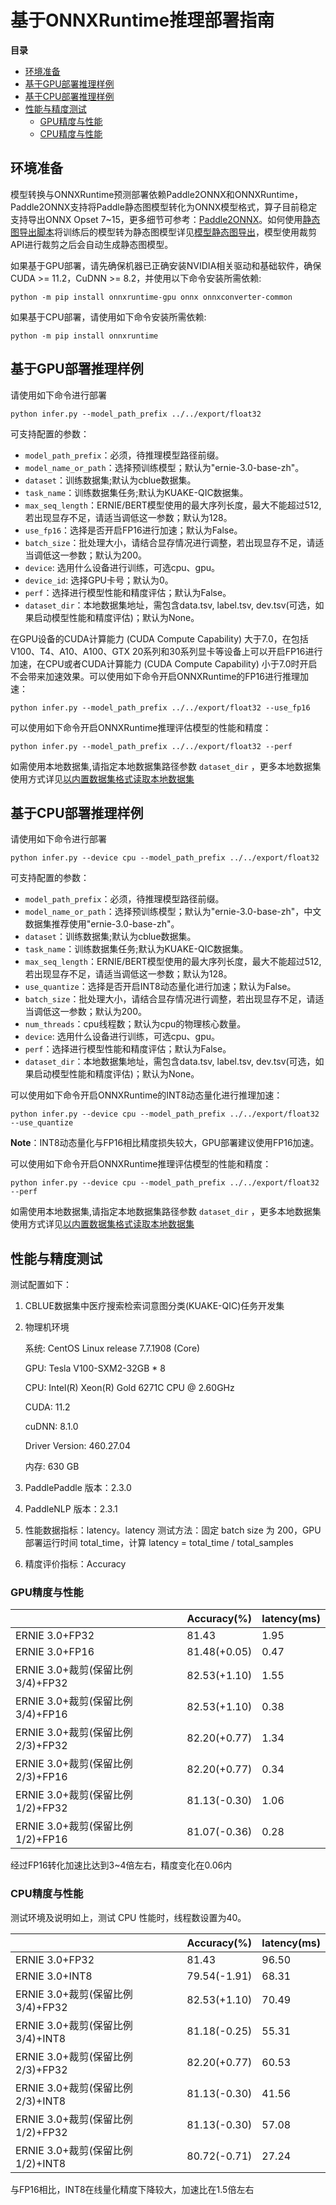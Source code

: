 # 基于ONNXRuntime推理部署指南

**目录**
   * [环境准备](#环境准备)
   * [基于GPU部署推理样例](#基于GPU部署推理样例)
   * [基于CPU部署推理样例](#基于CPU部署推理样例)
   * [性能与精度测试](#性能与精度测试)
       * [GPU精度与性能](#GPU精度与性能)
       * [CPU精度与性能](#CPU精度与性能)
## 环境准备

模型转换与ONNXRuntime预测部署依赖Paddle2ONNX和ONNXRuntime，Paddle2ONNX支持将Paddle静态图模型转化为ONNX模型格式，算子目前稳定支持导出ONNX Opset 7~15，更多细节可参考：[Paddle2ONNX](https://github.com/PaddlePaddle/Paddle2ONNX)。如何使用[静态图导出脚本](../../export_model.py)将训练后的模型转为静态图模型详见[模型静态图导出](../../README.md)，模型使用裁剪API进行裁剪之后会自动生成静态图模型。

如果基于GPU部署，请先确保机器已正确安装NVIDIA相关驱动和基础软件，确保CUDA >= 11.2，CuDNN >= 8.2，并使用以下命令安装所需依赖:
```
python -m pip install onnxruntime-gpu onnx onnxconverter-common
```

如果基于CPU部署，请使用如下命令安装所需依赖:
```
python -m pip install onnxruntime
```


## 基于GPU部署推理样例

请使用如下命令进行部署
```
python infer.py --model_path_prefix ../../export/float32
```

可支持配置的参数：

* `model_path_prefix`：必须，待推理模型路径前缀。
* `model_name_or_path`：选择预训练模型；默认为"ernie-3.0-base-zh"。
* `dataset`：训练数据集;默认为cblue数据集。
* `task_name`：训练数据集任务;默认为KUAKE-QIC数据集。
* `max_seq_length`：ERNIE/BERT模型使用的最大序列长度，最大不能超过512, 若出现显存不足，请适当调低这一参数；默认为128。
* `use_fp16`：选择是否开启FP16进行加速；默认为False。
* `batch_size`：批处理大小，请结合显存情况进行调整，若出现显存不足，请适当调低这一参数；默认为200。
* `device`: 选用什么设备进行训练，可选cpu、gpu。
* `device_id`: 选择GPU卡号；默认为0。
* `perf`：选择进行模型性能和精度评估；默认为False。
* `dataset_dir`：本地数据集地址，需包含data.tsv, label.tsv, dev.tsv(可选，如果启动模型性能和精度评估)；默认为None。

在GPU设备的CUDA计算能力 (CUDA Compute Capability) 大于7.0，在包括V100、T4、A10、A100、GTX 20系列和30系列显卡等设备上可以开启FP16进行加速，在CPU或者CUDA计算能力 (CUDA Compute Capability) 小于7.0时开启不会带来加速效果。可以使用如下命令开启ONNXRuntime的FP16进行推理加速：

```
python infer.py --model_path_prefix ../../export/float32 --use_fp16
```

可以使用如下命令开启ONNXRuntime推理评估模型的性能和精度：

```
python infer.py --model_path_prefix ../../export/float32 --perf
```

如需使用本地数据集,请指定本地数据集路径参数 `dataset_dir` ，更多本地数据集使用方式详见[以内置数据集格式读取本地数据集](../../README.md)

## 基于CPU部署推理样例

请使用如下命令进行部署
```
python infer.py --device cpu --model_path_prefix ../../export/float32
```

可支持配置的参数：

* `model_path_prefix`：必须，待推理模型路径前缀。
* `model_name_or_path`：选择预训练模型；默认为"ernie-3.0-base-zh"，中文数据集推荐使用"ernie-3.0-base-zh"。
* `dataset`：训练数据集;默认为cblue数据集。
* `task_name`：训练数据集任务;默认为KUAKE-QIC数据集。
* `max_seq_length`：ERNIE/BERT模型使用的最大序列长度，最大不能超过512, 若出现显存不足，请适当调低这一参数；默认为128。
* `use_quantize`：选择是否开启INT8动态量化进行加速；默认为False。
* `batch_size`：批处理大小，请结合显存情况进行调整，若出现显存不足，请适当调低这一参数；默认为200。
* `num_threads`：cpu线程数；默认为cpu的物理核心数量。
* `device`: 选用什么设备进行训练，可选cpu、gpu。
* `perf`：选择进行模型性能和精度评估；默认为False。
* `dataset_dir`：本地数据集地址，需包含data.tsv, label.tsv, dev.tsv(可选，如果启动模型性能和精度评估)；默认为None。

可以使用如下命令开启ONNXRuntime的INT8动态量化进行推理加速：

```
python infer.py --device cpu --model_path_prefix ../../export/float32 --use_quantize
```

**Note**：INT8动态量化与FP16相比精度损失较大，GPU部署建议使用FP16加速。

可以使用如下命令开启ONNXRuntime推理评估模型的性能和精度：

```
python infer.py --device cpu --model_path_prefix ../../export/float32 --perf
```


如需使用本地数据集,请指定本地数据集路径参数 `dataset_dir` ，更多本地数据集使用方式详见[以内置数据集格式读取本地数据集](../../README.md)

## 性能与精度测试


测试配置如下：

1. CBLUE数据集中医疗搜索检索词意图分类(KUAKE-QIC)任务开发集

2. 物理机环境

    系统: CentOS Linux release 7.7.1908 (Core)

    GPU: Tesla V100-SXM2-32GB * 8

    CPU: Intel(R) Xeon(R) Gold 6271C CPU @ 2.60GHz

    CUDA: 11.2

    cuDNN: 8.1.0

    Driver Version: 460.27.04

    内存: 630 GB

3. PaddlePaddle 版本：2.3.0

4. PaddleNLP 版本：2.3.1

5. 性能数据指标：latency。latency 测试方法：固定 batch size 为 200，GPU部署运行时间 total_time，计算 latency = total_time / total_samples

6. 精度评价指标：Accuracy

### GPU精度与性能

|                            | Accuracy(%) | latency(ms) |
| -------------------------- | ------------ | ------------- |
| ERNIE 3.0+FP32              | 81.43 | 1.95  |
| ERNIE 3.0+FP16             | 81.48(+0.05) | 0.47   |
| ERNIE 3.0+裁剪(保留比例3/4)+FP32     | 82.53(+1.10) | 1.55   |
| ERNIE 3.0+裁剪(保留比例3/4)+FP16    | 82.53(+1.10) | 0.38  |
| ERNIE 3.0+裁剪(保留比例2/3)+FP32     | 82.20(+0.77) | 1.34  |
| ERNIE 3.0+裁剪(保留比例2/3)+FP16    | 82.20(+0.77) | 0.34   |
| ERNIE 3.0+裁剪(保留比例1/2)+FP32     | 81.13(-0.30) | 1.06  |
| ERNIE 3.0+裁剪(保留比例1/2)+FP16    | 81.07(-0.36) | 0.28   |


经过FP16转化加速比达到3~4倍左右，精度变化在0.06内

### CPU精度与性能

测试环境及说明如上，测试 CPU 性能时，线程数设置为40。

|                            | Accuracy(%) | latency(ms) |
| -------------------------- | ------------ | ------------- |
| ERNIE 3.0+FP32             | 81.43  | 96.50   |
| ERNIE 3.0+INT8             | 79.54(-1.91) | 68.31    |
| ERNIE 3.0+裁剪(保留比例3/4)+FP32    | 82.53(+1.10) | 70.49    |
| ERNIE 3.0+裁剪(保留比例3/4)+INT8    | 81.18(-0.25) | 55.31   |
| ERNIE 3.0+裁剪(保留比例2/3)+FP32    | 82.20(+0.77) | 60.53  |
| ERNIE 3.0+裁剪(保留比例2/3)+INT8    | 81.13(-0.30) | 41.56    |
| ERNIE 3.0+裁剪(保留比例1/2)+FP32    | 81.13(-0.30) | 57.08    |
| ERNIE 3.0+裁剪(保留比例1/2)+INT8    | 80.72(-0.71) | 27.24   |

与FP16相比，INT8在线量化精度下降较大，加速比在1.5倍左右

